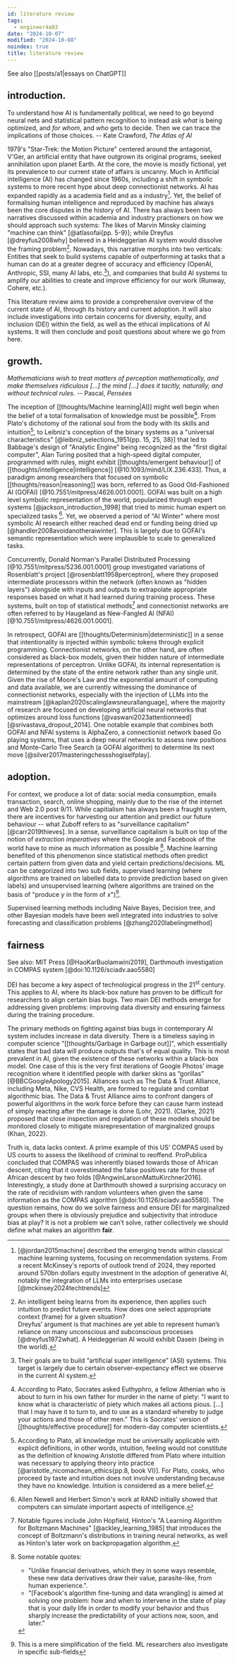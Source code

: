 ```yaml
---
id: literature review
tags:
  - engineer4a03
date: "2024-10-07"
modified: "2024-10-08"
noindex: true
title: literature review
---
```

See also [[posts/a1|essays on ChatGPT]]

## introduction.

<p class="quotes">
  To understand how AI is fundamentally political, we need to go beyond neural nets and statistical pattern recognition to instead ask <i>what</i> is being optimized, and <i>for whom</i>, and <i>who</i> gets to decide. Then we can trace the implications of those choices. -- Kate Crawford, <i>The Atlas of AI</i>
</p>

1979's "Star-Trek: the Motion Picture" centered around the antagonist, V'Ger, an artificial entity that have outgrown its original programs, seeked annihilation upon planet Earth. At the core,
the movie is mostly fictional, yet its prevalence to our current state of affairs is uncanny. Much in Artificial intelligence (AI) has changed since 1960s, including a shift in symbolic
systems to more recent hype about deep connectionist networks. AI has expanded rapidly as a academia field and as a industry[^1]. Yet, the belief of formalising human intelligence and reproduced
by machine has always been the core disputes in the history of AI. There has always been two narratives discussed within academia and industry practioners on how we should approach such systems:
The likes of Marvin Minsky claiming "machine can think" [@atlasofai{pp. 5-9}]; while Dreyfus [@dreyfus2008why] believed in a Heideggerian AI system would dissolve the framing problem[^framing].
Nowadays, this narrative morphs into two verticals: Entities that seek to build systems capable of outperforming at tasks that a human can do at a greater degree of accuracy and efficiency (OpenAI, Anthropic, SSI, many AI labs, etc.[^ssi]), and
companies that build AI systems to amplify our abilities to create and improve efficiency for our work (Runway, Cohere, etc.).

This literature review aims to provide a comprehensive overview of the current state of AI, through its history and current adoption. It will also include investigations into certain concerns for diversity, equity, and inclusion (DEI) within the field,
as well as the ethical implications of AI systems. It will then conclude and posit questions about where we go from here.

[^1]: [@jordan2015machine] described the emerging trends within classical machine learning systems, focusing on recommendation systems. From a recent McKinsey's reports of outlook trend of 2024, they
    reported around 570bn dollars equity investment in the adoption of generative AI, notably the integration of LLMs into enterprises usecase [@mckinsey2024techtrends]

[^framing]: An intelligent being learns from its experience, then applies such intuition to predict future events. How does one select appropriate context (frame) for a given situation?<br />
          Dreyfus’ argument is that machines are yet able to represent human’s reliance on many unconscious and subconscious processes [@dreyfus1972what]. A Heideggerian AI would exhibit Dasein (being in the world).

[^ssi]: Their goals are to build “artificial super intelligence” (ASI) systems. This target is largely due to certain observer-expectancy effect we observe in the current AI system.

## growth.

<p class="quotes">
  <i>Mathematicians wish to treat matters of perception mathematically, and make themselves ridiculous [...] the mind [...] does it tacitly, naturally, and without technical rules.</i> -- Pascal, <i>Pensées</i>
</p>

The inception of [[thoughts/Machine learning|AI]] might well begin when the belief of a total formalisation of knowledge must be possible[^2]. From Plato's
dichotomy of the rational soul from the body with its skills and intuition[^3], to Leibniz's conception of the binary systems as a "universal characteristics" [@leibniz_selections_1951{pp. 15, 25, 38}] that
led to Babbage's design of "Analytic Engine" being recognized as the "first digital computer", Alan Turing posited that a high-speed digital computer, programmed
with rules, might exhibit [[thoughts/emergent behaviour]] of [[thoughts/intelligence|intelligence]] [@10.1093/mind/LIX.236.433]. Thus, a paradigm among researchers that focused on symbolic [[thoughts/reason|reasoning]] was born, referred to as Good Old-Fashioned AI (GOFAI) [@10.7551/mitpress/4626.001.0001]. GOFAI was built on a high level symbolic representation of the world, popularized through expert systems [@jackson_introduction_1998]
that tried to mimic human expert on specialized tasks [^4]. Yet, we observed a period of "AI Winter" where most symbolic AI research either reached dead end or funding being dried up [@handler2008avoidanotheraiwinter].
This is largely due to GOFAI's semantic representation which were implausible to scale to generalized tasks.

Concurrently, Donald Norman's Parallel Distributed Processing [@10.7551/mitpress/5236.001.0001] group investigated variations of Rosenblatt's project [@rosenblatt1958perceptron], where they
proposed intermediate processors within the network (often known as "hidden layers") alongside with inputs and outputs to extrapolate appropriate responses based on what it had learned during training process.
These systems, built on top of statistical methods[^5] and connectionist networks are often referred to by Haugeland as New-Fangled AI (NFAI) [@10.7551/mitpress/4626.001.0001].

In retrospect, GOFAI are [[thoughts/Determinism|deterministic]] in a sense that intentionality is injected within symbolic tokens through explicit programming.
Connectionist networks, on the other hand, are often considered as black-box models, given their hidden nature of intermediate representations of perceptron.
Unlike GOFAI, its internal representation is determined by the state of the entire network rather than any single unit.
Given the rise of Moore's Law and the exponential amount of computing and data available, we are currently witnessing the dominance of connectionist networks, especially with the injection of LLMs into the mainstream [@kaplan2020scalinglawsneurallanguage],
where the majority of research are focused on developing artificial neural networks that optimizes around loss functions [@vaswani2023attentionneed] [@srivastava_dropout_2014]. One notable example that combines both GOFAI and NFAI
systems is AlphaZero, a connectionist network based Go playing systems, that uses a deep neural networks to assess new positions and Monte-Carlo Tree Search (a GOFAI algorithm) to determine its next move [@silver2017masteringchessshogiselfplay].

[^2]: According to Plato, Socrates asked Euthyphro, a fellow Athenian who is about to turn in his own father for murder in the name of piety: "I want to know what is characteristic of piety which makes all actions pious. [...] that I may have it to turn to, and to use as a standard whereby to judge your actions and those of other men."
    This is Socrates' version of [[thoughts/effective procedure]] for modern-day computer scientists.
[^3]: According to Plato, all knowledge must be universally applicable with explicit definitions, in other words, intuition, feeling would not constitute as the definition of knowing
    Aristotle differed from Plato where intuition was necessary to applying theory into practice [@aristotle_nicomachean_ethics{pp.8, book VI}].
    For Plato, cooks, who proceed by taste and intuition does not involve understanding because they have no knowledge. Intuition is considered as a mere belief.
[^4]: Allen Newell and Herbert Simon's work at RAND initially showed that computers can simulate important aspects of intelligence.
[^5]: Notable figures include John Hopfield, Hinton's "A Learning Algorithm for Boltzmann Machines" [@ackley_learning_1985] that introduces the concept of Boltzmann's distributions in training neural networks, as well as Hinton's later work on backpropagation algorithm.

## adoption.

For context, we produce a lot of data: social media consumption, emails transaction, search, online shopping, mainly due to the rise of the internet and Web 2.0 post 9/11. While
capitialism has always been a fraught system, there are incentives for harvesting our attention and predict our future behaviour -- what Zuboff refers to as "surveillance capitalism" [@carr2019thieves]. In a sense,
surveillance capitalism is built on top of the notion of _extraction imperatives_ where the Google and Facebook of the world have to mine as much information as possible [^6]. Machine learning benefited
of this phenomenon since statistical methods often predict certain pattern from given data and yield certain predictions/decisions. ML can be categorized into two sub fields, supervised learning
(where algorithms are trained on labelled data to provide prediction based on given labels) and unsupervised learning (where algorithms are trained on the basis of "produce _y_ in the form of _x_")[^7].

Supervised learning methods including Naive Bayes, Decision tree, and other Bayesian models have been well integrated into industries to solve forecasting and classification problems [@zhang2020labelingmethod]

[^6]: Some notable quotes:
     - "Unlike financial derivatives, which they in some ways resemble, these new data derivatives draw their value, parasite-like, from human experience.".
     - "[Facebook's algorithm fine-tuning and data wrangling] is aimed at solving one problem: how and when to intervene in the state of play that is your daily life in order to modify your behavior and thus sharply increase the predictability of your actions now, soon, and later."
[^7]: This is a mere simplification of the field. ML researchers also investigate in specific sub-fields

## fairness

See also: MIT Press [@HaoKarBuolamwini2019], Darthmouth investigation in COMPAS system [@doi:10.1126/sciadv.aao5580]

DEI has become a key aspect of technological progress in the $21^{\text{st}}$ century. This applies to AI, where its black-box nature has proven to be difficult for researchers to align certain bias bugs. Two main DEI methods emerge for addressing given problems: improving data
diversity and ensuring fairness during the training procedure.

The primary methods on fighting against bias bugs in contemporary AI system includes increase in data diversity. There is a timeless saying in computer science "[[thoughts/Garbage in Garbage out]]",
which essentially states that bad data will produce outputs that's of equal quality.
This is most prevalent in AI, given the existence of these networks within a black-box model. One case of this is the very first iterations of Google Photos’ image
recognition where it identified people with darker skins as “gorillas” [@BBCGoogleApology2015]. Alliances such as The Data & Trust Alliance, including Meta, Nike, CVS Health, are formed to regulate and
combat algorithmic bias. The Data & Trust Alliance aims to confront dangers of powerful algorithms in the work force before they can cause harm instead of simply reacting after
the damage is done (Lohr, 2021). (Clarke, 2021) proposed that close inspection and regulation of these models should be monitored closely to mitigate misrepresentation of marginalized groups (Khan, 2022).

Truth is, data lacks context. A prime example of this US’ COMPAS used by US courts to assess the likelihood of criminal to reoffend. ProPublica concluded that COMPAS was inherently
biased towards those of African descent, citing that it overestimated the false positives rate for those of African descent by two folds [@AngwinLarsonMattuKirchner2016]. Interestingly, a study done at Darthmouth showed
a surprising accuracy on the rate of recidivism with random volunteers when given the same information as the COMPAS algorithm [@doi:10.1126/sciadv.aao5580].
The question remains, how do we solve fairness and ensure DEI for marginalized groups when there is obviously prejudice and subjectivity that introduce bias at play?
It is not a problem we can’t solve, rather collectively we should define what makes an algorithm **fair**.
